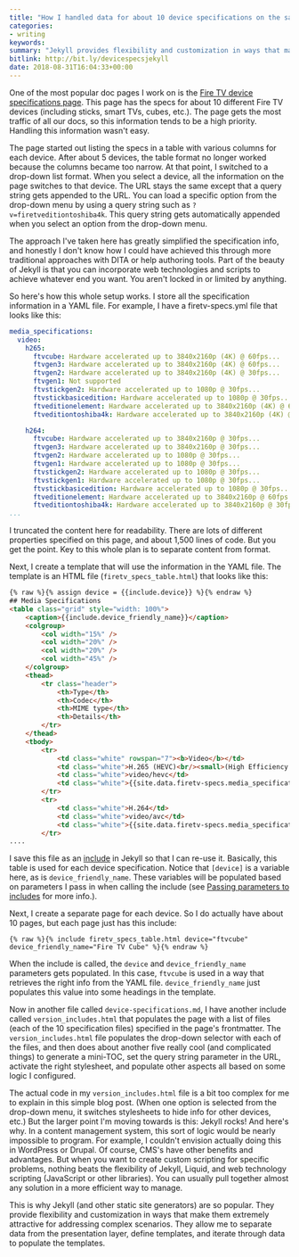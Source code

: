 ```yaml
---
title: "How I handled data for about 10 device specifications on the same page -- the advantages of a flexible, customizable web-based framework like Jekyll"
categories:
- writing
keywords:
summary: "Jekyll provides flexibility and customization in ways that make it extremely attractive for addressing complex scenarios. You can separate data from the presentation layer, define templates, and iterate through data to populate the templates. In this post, I explain how I approached a device specifications page that has specs for about 10 different devices all shown on the same page."
bitlink: http://bit.ly/devicespecsjekyll
date: 2018-08-31T16:04:33+00:00
---
```


One of the most popular doc pages I work on is the [Fire TV device specifications page](https://developer.amazon.com/docs/fire-tv/device-specifications.html). This page has the specs for about 10 different Fire TV devices (including sticks, smart TVs, cubes, etc.). The page gets the most traffic of all our docs, so this information tends to be a high priority. Handling this information wasn't easy.

The page started out listing the specs in a table with various columns for each device. After about 5 devices, the table format no longer worked because the columns became too narrow. At that point, I switched to a drop-down list format. When you select a device, all the information on the page switches to that device. The URL stays the same except that a query string gets appended to the URL. You can load a specific option from the drop-down menu by using a query string such as `?v=firetveditiontoshiba4k`. This query string gets automatically appended when you select an option from the drop-down menu.

The approach I've taken here has greatly simplified the specification info, and honestly I don't know how I could have achieved this through more traditional approaches with DITA or help authoring tools. Part of the beauty of Jekyll is that you can incorporate web technologies and scripts to achieve whatever end you want. You aren't locked in or limited by anything.

So here's how this whole setup works. I store all the specification information in a YAML file. For example, I have a firetv-specs.yml file that looks like this:


```yaml
media_specifications:
  video:
    h265:
      ftvcube: Hardware accelerated up to 3840x2160p (4K) @ 60fps...
      ftvgen3: Hardware accelerated up to 3840x2160p (4K) @ 60fps...
      ftvgen2: Hardware accelerated up to 3840x2160p (4K) @ 30fps...
      ftvgen1: Not supported
      ftvstickgen2: Hardware accelerated up to 1080p @ 30fps...
      ftvstickbasicedition: Hardware accelerated up to 1080p @ 30fps...
      ftveditionelement: Hardware accelerated up to 3840x2160p (4K) @ 60fps...
      ftveditiontoshiba4k: Hardware accelerated up to 3840x2160p (4K) @ 60fps...

    h264:
      ftvcube: Hardware accelerated up to 3840x2160p @ 30fps...
      ftvgen3: Hardware accelerated up to 3840x2160p @ 30fps...
      ftvgen2: Hardware accelerated up to 1080p @ 30fps...
      ftvgen1: Hardware accelerated up to 1080p @ 30fps...
      ftvstickgen2: Hardware accelerated up to 1080p @ 30fps...
      ftvstickgen1: Hardware accelerated up to 1080p @ 30fps...
      ftvstickbasicedition: Hardware accelerated up to 1080p @ 30fps...
      ftveditionelement: Hardware accelerated up to 3840x2160p @ 60fps...
      ftveditiontoshiba4k: Hardware accelerated up to 3840x2160p @ 30fps...
...
```

I truncated the content here for readability. There are lots of different properties specified on this page, and about 1,500 lines of code. But you get the point. Key to this whole plan is to separate content from format.

Next, I create a template that will use the information in the YAML file. The template is an HTML file (`firetv_specs_table.html`) that looks like this:

```html
{% raw %}{% assign device = {{include.device}} %}{% endraw %}
## Media Specifications
<table class="grid" style="width: 100%">
    <caption>{{include.device_friendly_name}}</caption>
    <colgroup>
        <col width="15%" />
        <col width="20%" />
        <col width="20%" />
        <col width="45%" />
    </colgroup>
    <thead>
        <tr class="header">
            <th>Type</th>
            <th>Codec</th>
            <th>MIME type</th>
            <th>Details</th>
        </tr>
    </thead>
    <tbody>
        <tr>
            <td class="white" rowspan="7"><b>Video</b></td>
            <td class="white">H.265 (HEVC)<br/><small>(High Efficiency Video Coding)</small></td>
            <td class="white">video/hevc</td>
            <td class="white">{{site.data.firetv-specs.media_specifications.video.h265[device]}}</td>
        </tr>
        <tr>
            <td class="white">H.264</td>
            <td class="white">video/avc</td>
            <td class="white">{{site.data.firetv-specs.media_specifications.video.h264[device]}}</td>
        </tr>
....
```

I save this file as an [include](https://jekyllrb.com/docs/includes/) in Jekyll so that I can re-use it. Basically, this table is used for each device specification. Notice that `[device]` is a variable here, as is `device_friendly_name`. These variables will be populated based on parameters I pass in when calling the include (see [Passing parameters to includes](https://jekyllrb.com/docs/includes/#passing-parameters-to-includes) for more info.).

Next, I create a separate page for each device. So I do actually have about 10 pages, but each page just has this include:

```liquid
{% raw %}{% include firetv_specs_table.html device="ftvcube" device_friendly_name="Fire TV Cube" %}{% endraw %}
```

When the include is called, the `device` and `device_friendly_name` parameters gets populated. In this case, `ftvcube` is used in a way that retrieves the right info from the YAML file. `device_friendly_name` just populates this value into some headings in the template.

Now in another file called `device-specifications.md`, I have another include called `version_includes.html` that populates the page with a list of files (each of the 10 specification files) specified in the page's frontmatter. The `version_includes.html` file populates the drop-down selector with each of the files, and then does about another five really cool (and complicated things) to generate a mini-TOC, set the query string parameter in the URL, activate the right stylesheet, and populate other aspects all based on some logic I configured.

The actual code in my `version_includes.html` file is a bit too complex for me to explain in this simple blog post. (When one option is selected from the drop-down menu, it switches stylesheets to hide info for other devices, etc.) But the larger point I'm moving towards is this: Jekyll rocks! And here's why. In a content management system, this sort of logic would be nearly impossible to program. For example, I couldn't envision actually doing this in WordPress or Drupal. Of course, CMS's have other benefits and advantages. But when you want to create custom scripting for specific problems, nothing beats the flexibility of Jekyll, Liquid, and web technology scripting (JavaScript or other libraries). You can usually pull together almost any solution in a more efficient way to manage.

This is why Jekyll (and other static site generators) are so popular. They provide flexibility and customization in ways that make them extremely attractive for addressing complex scenarios. They allow me to separate data from the presentation layer, define templates, and iterate through data to populate the templates.
